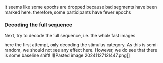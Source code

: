 It seems like some epochs are dropped because bad segments have been marked here. therefore, some participants have fewer epochs


### Decoding the full sequence

Next, try to decode the full sequence, i.e. the whole fast images

here the first attempt, only decoding the stimulus category. As this is semi-random, we should not see any effect here. However, we do see that there is some baseline shift!
![[Pasted image 20241127121447.png]]

